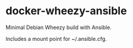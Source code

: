 docker-wheezy-ansible
=====================

Minimal Debian Wheezy build with Ansible.

Includes a mount point for ~/.ansible.cfg.
